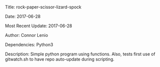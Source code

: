 Title: rock-paper-scissor-lizard-spock

Date: 2017-06-28

Most Recent Update: 2017-06-28

Author: Connor Lenio

Dependencies: Python3

Description: Simple python program using functions. Also, tests first use of gitwatch.sh to have repo auto-update during scripting.
